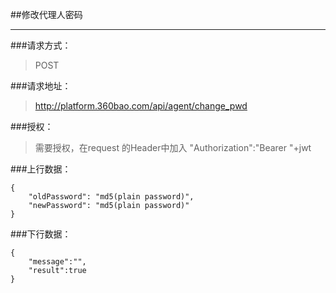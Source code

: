 ##修改代理人密码

------------

###请求方式：
> POST

###请求地址：
> http://platform.360bao.com/api/agent/change_pwd

###授权：
> 需要授权，在request 的Header中加入
"Authorization":"Bearer "+jwt
  
###上行数据：
```
{
    "oldPassword": "md5(plain password)",
    "newPassword": "md5(plain password)"
}
```

###下行数据：
```
{
    "message":"",
    "result":true
}
```


